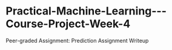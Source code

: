 # Practical-Machine-Learning---Course-Project-Week-4
Peer-graded Assignment: Prediction Assignment Writeup
